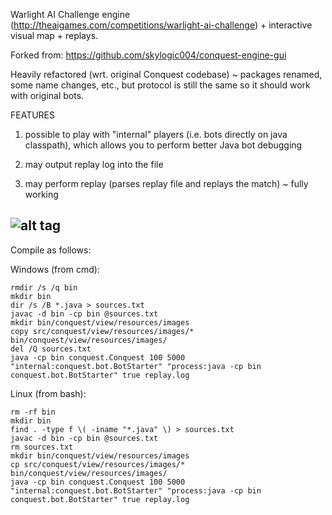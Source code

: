 Warlight AI Challenge engine (http://theaigames.com/competitions/warlight-ai-challenge) + interactive visual map + replays.

Forked from: https://github.com/skylogic004/conquest-engine-gui

Heavily refactored (wrt. original Conquest codebase) ~ packages renamed, some name changes, etc., but protocol is still the same so it should work with original bots.

FEATURES

1) possible to play with "internal" players (i.e. bots directly on java classpath), which allows you to perform better Java bot debugging 

2) may output replay log into the file

3) may perform replay (parses replay file and replays the match) ~ fully working

![alt tag](https://github.com/kefik/conquest-engine-gui/raw/master/Conquest/screenshot.png)
------------------------------------------------------------

Compile as follows:

Windows (from cmd):

    rmdir /s /q bin
    mkdir bin
    dir /s /B *.java > sources.txt
    javac -d bin -cp bin @sources.txt
    mkdir bin/conquest/view/resources/images
    copy src/conquest/view/resources/images/* bin/conquest/view/resources/images/
    del /Q sources.txt
    java -cp bin conquest.Conquest 100 5000 "internal:conquest.bot.BotStarter" "process:java -cp bin conquest.bot.BotStarter" true replay.log

Linux (from bash):

    rm -rf bin
    mkdir bin
    find . -type f \( -iname "*.java" \) > sources.txt
    javac -d bin -cp bin @sources.txt
    rm sources.txt
    mkdir bin/conquest/view/resources/images
    cp src/conquest/view/resources/images/* bin/conquest/view/resources/images/
    java -cp bin conquest.Conquest 100 5000 "internal:conquest.bot.BotStarter" "process:java -cp bin conquest.bot.BotStarter" true replay.log
